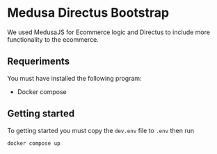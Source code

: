 # Medusa Directus Bootstrap

We used MedusaJS for Ecommerce logic and Directus to include more
functionality to the ecommerce.


## Requeriments
You must have installed the following program:
* Docker compose

## Getting started

To getting started you must copy the `dev.env` file to `.env`
then run

```bash
docker compose up
```
